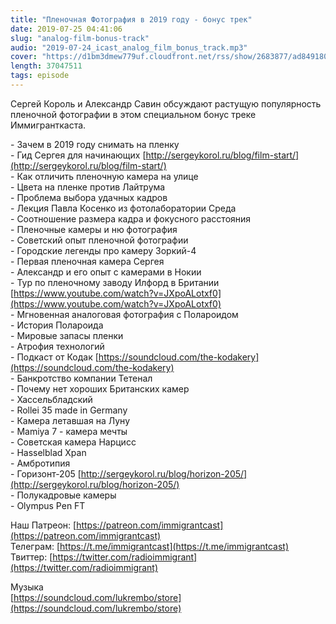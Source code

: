 ```yaml
---
title: "Пленочная Фотография в 2019 году - бонус трек"
date: 2019-07-25 04:41:06
slug: "analog-film-bonus-track"
audio: "2019-07-24_icast_analog_film_bonus_track.mp3"
cover: "https://d1bm3dmew779uf.cloudfront.net/rss/show/2683877/ad8491808fd5d2fad6e14f544462250a.png"
length: 37047511
tags: episode
---
```

Сергей Король и Александр Савин обсуждают растущую популярность пленочной фотографии в этом специальном бонус треке Иммигранткаста.  
  
\- Зачем в 2019 году снимать на пленку  
\- Гид Сергея для начинающих [http://sergeykorol.ru/blog/film-start/](http://sergeykorol.ru/blog/film-start/)  
\- Как отличить пленочную камера на улице  
\- Цвета на пленке против Лайтрума  
\- Проблема выбора удачных кадров  
\- Лекция Павла Косенко из фотолаборатории Среда  
\- Соотношение размера кадра и фокусного расстояния  
\- Пленочные камеры и ню фотография  
\- Советский опыт пленочной фотографии  
\- Городские легенды про камеру Зоркий-4  
\- Первая пленочная камера Сергея  
\- Александр и его опыт с камерами в Нокии  
\- Тур по пленочному заводу Илфорд в Британии [https://www.youtube.com/watch?v=JXpoALotxf0](https://www.youtube.com/watch?v=JXpoALotxf0)  
\- Мгновенная аналоговая фотография с Полароидом  
\- История Полароида  
\- Мировые запасы пленки  
\- Атрофия технологий  
\- Подкаст от Кодак [https://soundcloud.com/the-kodakery](https://soundcloud.com/the-kodakery)  
\- Банкротство компании Тетенал  
\- Почему нет хороших Британских камер  
\- Хассельбладский  
\- Rollei 35 made in Germany  
\- Камера летавшая на Луну  
\- Mamiya 7 - камера мечты  
\- Советская камера Нарцисс  
\- Hasselblad Xpan  
\- Амбротипия  
\- Горизонт-205 [http://sergeykorol.ru/blog/horizon-205/](http://sergeykorol.ru/blog/horizon-205/)  
\- Полукадровые камеры  
\- Olympus Pen FT  
  
Наш Патреон: [https://patreon.com/immigrantcast](https://patreon.com/immigrantcast)  
Телеграм: [https://t.me/immigrantcast](https://t.me/immigrantcast)  
Твиттер: [https://twitter.com/radioimmigrant](https://twitter.com/radioimmigrant)  
  
Музыка  
[https://soundcloud.com/lukrembo/store](https://soundcloud.com/lukrembo/store)

